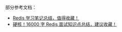 部分参考文档：

- [Redis 学习笔记总结，值得收藏！](https://mp.weixin.qq.com/s/_imBMxkBJw_cn90subNm2w)
- [硬核！16000 字 Redis 面试知识点总结，建议收藏！](https://mp.weixin.qq.com/s/aUqH_lFxohMWPW4xOpPTcA)
